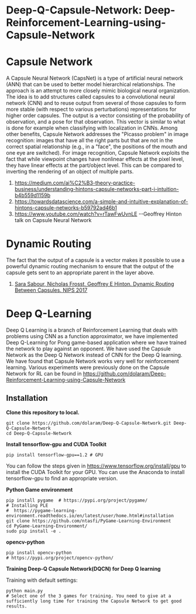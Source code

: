 # Deep-Q-Capsule-Network: Deep-Reinforcement-Learning-using-Capsule-Network
# Capsule Network
A Capsule Neural Network (CapsNet) is a type of artificial neural network (ANN) that can be used to better model hierarchical relationships. The approach is an attempt to more closely mimic biological neural organization.
The idea is to add structures called capsules to a convolutional neural network (CNN) and to reuse output from several of those capsules to form more stable (with respect to various perturbations) representations for higher order capsules. The output is a vector consisting of the probability of observation, and a pose for that observation. This vector is similar to what is done for example when classifying with localization in CNNs.
Among other benefits, Capsule Network addresses the "Picasso problem" in image recognition: images that have all the right parts but that are not in the correct spatial relationship (e.g., in a "face", the positions of the mouth and one eye are switched). For image recognition, Capsule Network exploits the fact that while viewpoint changes have nonlinear effects at the pixel level, they have linear effects at the part/object level. This can be compared to inverting the rendering of an object of multiple parts.

1. https://medium.com/ai%C2%B3-theory-practice-business/understanding-hintons-capsule-networks-part-i-intuition-b4b559d1159b
2. https://towardsdatascience.com/a-simple-and-intuitive-explanation-of-hintons-capsule-networks-b59792ad46b1
3. https://www.youtube.com/watch?v=rTawFwUvnLE  --Geoffrey Hinton talk on Capsule Neural Network

# Dynamic Routing
The fact that the output of a capsule is a vector makes it possible to use a powerful dynamic routing
mechanism to ensure that the output of the capsule gets sent to an appropriate parent in the layer
above.
1. [Sara Sabour, Nicholas Frosst, Geoffrey E Hinton. Dynamic Routing Between Capsules. NIPS 2017](https://arxiv.org/abs/1710.09829)   

# Deep Q-Learning
Deep Q Learning is a branch of Reinforcement Learning that deals with problems using CNN as a function approximator, we have implemented Deep Q-Learning for Pong game-based application where we have trained the network to play against an opponent. We have used the Capsule Network as the Deep Q Network instead of CNN for the Deep Q learning. We have found that Capsule Network works very well for reinforcement learning. 
Various experiments were previously done on the Capsule Network for RL can be found in https://github.com/dolaram/Deep-Reinforcement-Learning-using-Capsule-Network 

## Installation

**Clone this repository to local.**
```
git clone https://github.com/dolaram/Deep-Q-Capsule-Network.git Deep-Q-Capsule-Network
cd Deep-Q-Capsule-Network
```

**Install  tensorflow-gpu and CUDA Toolkit**
```
pip install tensorflow-gpu==1.2 # GPU
```
You can follow the steps given in https://www.tensorflow.org/install/gpu to install the CUDA Toolkit for your GPU. 
You can use the Anaconda to install tensorflow-gpu to find an appropriate version.

**Python Game environment**
```
pip install pygame  # https://pypi.org/project/pygame/
# Installing PLE
#  https://pygame-learning-environment.readthedocs.io/en/latest/user/home.html#installation
git clone https://github.com/ntasfi/PyGame-Learning-Environment  
cd PyGame-Learning-Environment/
sudo pip install -e .
```

**opencv-python**
```
pip install opencv-python
# https://pypi.org/project/opencv-python/
```


**Training Deep-Q Capsule Network(DQCN) for Deep Q learning**  

Training with default settings:
```
python main.py
# Select one of the 3 games for training. You need to give at a sufficiently long time for training the Capsule Network to get good results.
```
